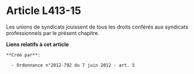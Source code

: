 # Article L413-15

Les unions de syndicats jouissent de tous les droits conférés aux syndicats professionnels par le présent chapitre.

**Liens relatifs à cet article**

	**Créé par**:

	  - Ordonnance n°2012-792 du 7 juin 2012 - art. 5
